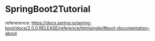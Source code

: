 # SpringBoot2Tutorial
refererence: https://docs.spring.io/spring-boot/docs/2.0.0.RELEASE/reference/htmlsingle/#boot-documentation-about
